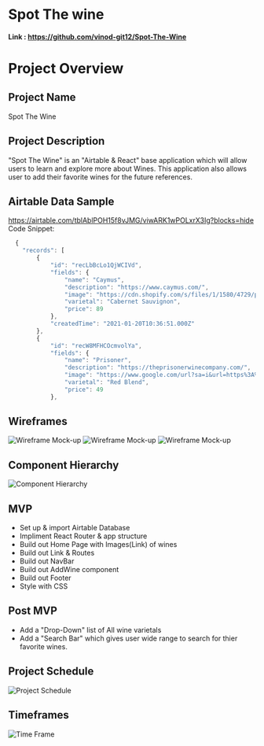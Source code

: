 # Spot The wine
#### Link :  https://github.com/vinod-git12/Spot-The-Wine

# Project Overview 
## Project Name
Spot The Wine

## Project Description
"Spot The Wine" is an "Airtable & React" base application which will allow users to learn and explore more about Wines. This application also allows user to add their favorite wines for the future references.


## Airtable Data Sample
https://airtable.com/tblAblPOH15f8vJMG/viwARK1wPOLxrX3Ig?blocks=hide
Code Snippet: 
```javascript
  {
    "records": [
        {
            "id": "recLbBcLo1QjWCIVd",
            "fields": {
                "name": "Caymus",
                "description": "https://www.caymus.com/",
                "image": "https://cdn.shopify.com/s/files/1/1580/4729/products/caymus-cabernet-sauvignon-napa-valley_52cb9d7b-c37d-49de-99da-eb6a8ca89586.gif?v=1576196473",
                "varietal": "Cabernet Sauvignon",
                "price": 89
            },
            "createdTime": "2021-01-20T10:36:51.000Z"
        },
        {
            "id": "recW8MFHCOcmvolYa",
            "fields": {
                "name": "Prisoner",
                "description": "https://theprisonerwinecompany.com/",
                "image": "https://www.google.com/url?sa=i&url=https%3A%2F%2Fwww.totalwine.com%2Fwine%2Fred-wine%2Fzinfandel%2Fthe-prisoner-red-blend%2Fp%2F19360750&psig=AOvVaw1...",
                "varietal": "Red Blend",
                "price": 49
            },
```
## Wireframes

![Wireframe Mock-up](https://i.imgur.com/mFpCXLJ.jpg)
![Wireframe Mock-up](https://i.imgur.com/WRbl6f5.jpg)
![Wireframe Mock-up](https://i.imgur.com/lTjRseS.jpg)

## Component Hierarchy

![Component Hierarchy](https://i.imgur.com/XdJvEZO.jpg)


## MVP

- Set up & import Airtable Database
- Impliment React Router & app structure
- Build out Home Page with Images(Link) of wines
- Build out Link & Routes 
- Build out NavBar 
- Build out AddWine component
- Build out Footer
- Style with CSS

## Post MVP


- Add a "Drop-Down" list of All wine varietals
- Add a "Search Bar" which gives user wide range to search for thier favorite wines.

## Project Schedule

![Project Schedule](https://i.imgur.com/8C7Xznc.jpg)


## Timeframes

![Time Frame](https://i.imgur.com/tbUOmkq.jpg)










